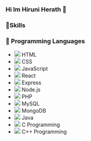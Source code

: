### Hi Im Hiruni Herath 👋

### 🚀Skills
### 🚀 Programming Languages
- <img src="https://img.icons8.com/color/48/000000/html-5--v1.png"/> HTML
- <img src="https://img.icons8.com/color/48/000000/css3.png"/> CSS
- <img src="https://img.icons8.com/color/48/000000/javascript--v2.png"/> JavaScript
- <img src="https://img.icons8.com/officexs/50/000000/react.png"/> React
- <img src="https://img.icons8.com/ios-filled/50/000000/express.png"/> Express
- <img src="https://img.icons8.com/color/48/000000/nodejs.png"/> Node.js
- <img src="https://img.icons8.com/offices/40/000000/php-logo.png"/> PHP
- <img src="https://img.icons8.com/color/48/000000/mysql-logo.png"/> MySQL
- <img src="https://img.icons8.com/color/48/000000/mongodb.png"/> MongoDB
- <img src="https://img.icons8.com/color/48/000000/java-coffee-cup-logo.png"/> Java
- <img src="https://img.icons8.com/color/48/000000/c-programming.png"/> C Programming
- <img src="https://img.icons8.com/color/48/000000/c-plus-plus-logo.png"/> C++ Programming




<!--
**HiruniHerath/HiruniHerath** is a ✨ _special_ ✨ repository because its `README.md` (this file) appears on your GitHub profile.

Here are some ideas to get you started:

- 🔭 I’m currently working on ...
- 🌱 I’m currently learning ...
- 👯 I’m looking to collaborate on ...
- 🤔 I’m looking for help with ...
- 💬 Ask me about ...
- 📫 How to reach me: ...
- 😄 Pronouns: ...
- ⚡ Fun fact: ...
-->
